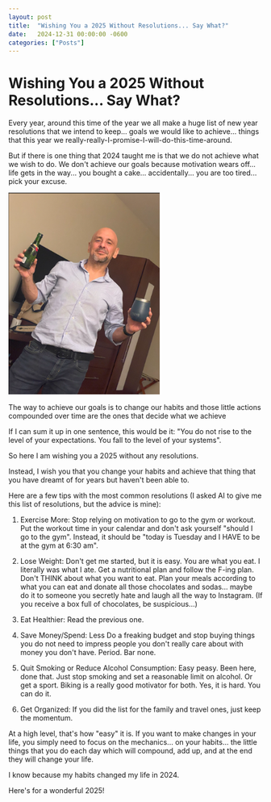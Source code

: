 ```yaml
---
layout: post
title:  "Wishing You a 2025 Without Resolutions... Say What?"
date:   2024-12-31 00:00:00 -0600
categories: ["Posts"] 
---
```

# Wishing You a 2025 Without Resolutions... Say What?

Every year, around this time of the year we all make a huge list of new year resolutions that we intend to keep... goals we would like to achieve... things that this year we really-really-I-promise-I-will-do-this-time-around.

But if there is one thing that 2024 taught me is that we do not achieve what we wish to do. We don't achieve our goals because motivation wears off... life gets in the way... you bought a cake... accidentally... you are too tired... pick your excuse.

<img src="./images/hyatt-newyear.png" alt="new year"  height="400">

The way to achieve our goals is to change our habits and those little actions compounded over time are the ones that decide what we achieve

If I can sum it up in one sentence, this would be it: "You do not rise to the level of your expectations. You fall to the level of your systems".

So here I am wishing you a 2025 without any resolutions. 

Instead, I wish you that you change your habits and achieve that thing that you have dreamt of for years but haven't been able to.

Here are a few tips with the most common resolutions (I asked AI to give me this list of resolutions, but the advice is mine):

1. Exercise More: Stop relying on motivation to go to the gym or workout. Put the workout time in your calendar and don't ask yourself "should I go to the gym". Instead, it should be "today is Tuesday and I HAVE to be at the gym at 6:30 am".

2. Lose Weight: Don't get me started, but it is easy. You are what you eat. I literally was what I ate. Get a nutritional plan and follow the F-ing plan. Don't THINK about what you want to eat. Plan your meals according to what you can eat and donate all those chocolates and sodas... maybe do it to someone you secretly hate and laugh all the way to Instagram. (If you receive a box full of chocolates, be suspicious...)

3. Eat Healthier: Read the previous one.

4. Save Money/Spend: Less Do a freaking budget and stop buying things you do not need to impress people you don't really care about with money you don't have. Period. Bar none.

5. Quit Smoking or Reduce Alcohol Consumption: Easy peasy. Been here, done that. Just stop smoking and set a reasonable limit on alcohol. Or get a sport. Biking is a really good motivator for both. Yes, it is hard. You can do it.

6. Get Organized: If you did the list for the family and travel ones, just keep the momentum.

At a high level, that's how "easy" it is. If you want to make changes in your life, you simply need to focus on the mechanics... on your habits... the little things that you do each day which will compound, add up, and at the end they will change your life.

I know because my habits changed my life in 2024.

Here's for a wonderful 2025!
